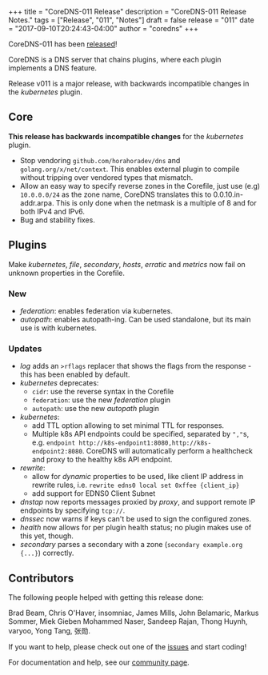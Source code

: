 +++
title = "CoreDNS-011 Release"
description = "CoreDNS-011 Release Notes."
tags = ["Release", "011", "Notes"]
draft = false
release = "011"
date = "2017-09-10T20:24:43-04:00"
author = "coredns"
+++

CoreDNS-011 has been [released](https://github.com/coredns/coredns/releases/tag/v011)!

CoreDNS is a DNS server that chains plugins, where each plugin implements a DNS feature.

Release v011 is a major release, with backwards incompatible changes in the *kubernetes* plugin.

## Core

**This release has backwards incompatible changes** for the *kubernetes* plugin.

* Stop vendoring `github.com/horahoradev/dns` and `golang.org/x/net/context`. This enables external plugin to compile without tripping over vendored types that mismatch.
* Allow an easy way to specify reverse zones in the Corefile, just use (e.g) `10.0.0.0/24` as the zone name,
  CoreDNS translates this to 0.0.10.in-addr.arpa. This is only done when the netmask is a multiple of 8 and for both IPv4 and IPv6.
* Bug and stability fixes.

## Plugins

Make *kubernetes*, *file*, *secondary*, *hosts*, *erratic* and *metrics* now fail on unknown properties in the Corefile.

### New

* *federation*: enables federation via kubernetes.
* *autopath*: enables autopath-ing. Can be used standalone, but its main use is with kubernetes.

### Updates

* *log* adds an `>rflags` replacer that shows the flags from the response - this has been enabled by default.
* *kubernetes* deprecates:
   * `cidr`: use the reverse syntax in the Corefile
   * `federation`: use the new *federation* plugin
   * `autopath`: use the new *autopath* plugin
* *kubernetes*:
   * add TTL option allowing to set minimal TTL for responses.
   * Multiple k8s API endpoints could be specified, separated by `","`s, e.g. `endpoint http://k8s-endpoint1:8080,http://k8s-endpoint2:8080`. CoreDNS will automatically perform a healthcheck and proxy to the healthy k8s API endpoint.
* *rewrite*:
   * allow for *dynamic* properties to be used, like client IP address in rewrite rules, i.e.
`rewrite edns0 local set 0xffee {client_ip}`
   * add support for EDNS0 Client Subnet
* *dnstap* now reports messages proxied by *proxy*, and support remote IP endpoints by specifying `tcp://`.
* *dnssec* now warns if keys can't be used to sign the configured zones.
* *health* now allows for per plugin health status; no plugin makes use of this yet, though.
* *secondary* parses a secondary with a zone (`secondary example.org {...}`) correctly.

## Contributors

The following people helped with getting this release done:

Brad Beam,
Chris O'Haver,
insomniac,
James Mills,
John Belamaric,
Markus Sommer,
Miek Gieben
Mohammed Naser,
Sandeep Rajan,
Thong Huynh,
varyoo,
Yong Tang,
张勋.

If you want to help, please check out one of the [issues](https://github.com/coredns/coredns/issues/)
and start coding!

For documentation and help, see our [community page](https://coredns.io/community/).
